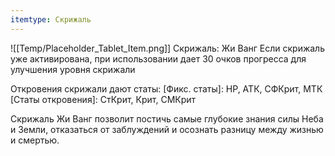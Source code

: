 ```yaml
---
itemtype: Скрижаль
---
```

![[Temp/Placeholder_Tablet_Item.png]]
Скрижаль: Жи Ванг
Если скрижаль уже активирована, при использовании дает 30 очков прогресса для улучшения уровня скрижали

Откровения скрижали дают статы:
[Фикс. статы]: HP, АТК, СФКрит, МТК
[Статы откровения]: СтКрит, Крит, СМКрит

Скрижаль Жи Ванг позволит постичь самые глубокие знания силы Неба и Земли, отказаться от заблуждений и осознать разницу между жизнью и смертью.
